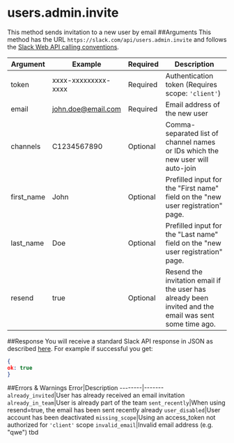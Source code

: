 # users.admin.invite
This method sends invitation to a new user by email
##Arguments
This method has the URL `https://slack.com/api/users.admin.invite` and follows the [Slack Web API calling conventions](https://api.slack.com/web#basics).

Argument|Example|Required|Description
--------|-------|--------|-----------
token|xxxx-xxxxxxxxx-xxxx|Required|Authentication token (Requires scope: `'client'`)
email|john.doe@email.com|Required|Email address of the new user
channels|C1234567890|Optional|Comma-separated list of channel names or IDs which the new user will auto-join
first_name|John|Optional|Prefilled input for the "First name" field on the "new user registration" page.
last_name|Doe|Optional|Prefilled input for the "Last name" field on the "new user registration" page.
resend|true|Optional|Resend the invitation email if the user has already been invited and the email was sent some time ago.

##Response
You will receive a standard Slack API response in JSON as described [here](https://api.slack.com/web#basics). For example if successful you get:

```json
{
ok: true
}
```
##Errors & Warnings
Error|Description
--------|-------
`already_invited`|User has already received an email invitation
`already_in_team`|User is already part of the team
`sent_recently`|When using resend=true, the email has been sent recently already
`user_disabled`|User account has been deactivated
`missing_scope`|Using an access_token not authorized for `'client'` scope
`invalid_email`|Invalid email address (e.g. "qwe")
tbd
